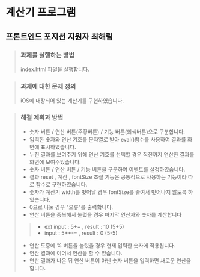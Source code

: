 # 계산기 프로그램
## 프론트엔드 포지션 지원자 최해림
>  ### 과제를 실행하는 방법
> index.html 파일을 실행합니다.

> ### 과제에 대한 문제 정의
> iOS에 내장되어 있는 계산기를 구현하였습니다.

> ### 해결 계획과 방법
> - 숫자 버튼 / 연산 버튼(주황버튼) / 기능 버튼(회색버튼)으로 구분합니다.
> - 입력한 숫자와 연산 기호를 문자열로 받아 eval()함수를 사용하여 결과를 화면에 표시하였습니다.
> - 누진 결과를 보여주기 위해 연산 기호를 선택할 경우 직전까지 연산한 결과를 화면에 보여주었습니다.
> - 숫자 버튼 / 연산 버튼 / 기능 버튼을 구분하여 이벤트를 설정하였습니다.
> - 결과 reset , 계산 , fontSize 조절 기능은 공통적으로 사용하는 기능이라 따로 함수로 구현하였습니다.
> - 숫자가 계산기 width를 벗어날 경우 fontSize를 줄여서 벗어나지 않도록 하였습니다.
> - 0으로 나눌 경우 "오류"를 출력합니다.
> - 연산 버튼을 중복해서 눌렀을 경우 마지막 연산자와 숫자를 계산합니다
  >> - ex) input : 5+= , result : 10 (5+5)
  >> - input : 5+*-= , result : 0 (5-5)
> - 연산 도중에 % 버튼을 눌렀을 경우 현재 입력한 숫자에 적용됩니다.
> - 연산 결과에 이어서 연산을 할 수 있습니다.
> - 연산 결과가 나온 뒤 연산 버튼이 아닌 숫자 버튼을 입력하면 새로운 연산을 합니다.